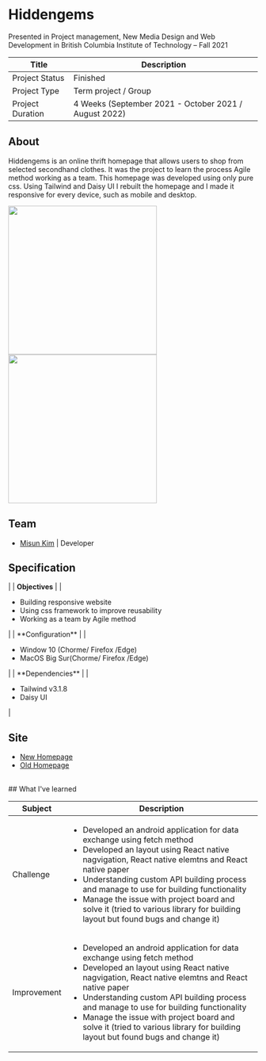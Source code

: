 # Hiddengems
Presented in Project management, New Media Design and Web Development in British Columbia Institute of Technology – Fall 2021

| Title                                       | Description                                           |
| ------------------------------------------- | ----------------------------------------------------- |
| Project Status | Finished |
| Project Type | Term project / Group |
| Project Duration | 4 Weeks (September 2021 - October 2021 / August 2022)  |

## About
 
Hiddengems is an online thrift homepage that allows users to shop from selected secondhand clothes. It was the project to learn the process Agile method working as a team. This homepage was developed using only pure css. Using Tailwind and Daisy UI I rebuilt the homepage and I made it responsive for every device, such as mobile and desktop. 


<img src="img/screenshot/desktop.png" width="300px">
<img src="img/screenshot/mobile.png" width="300px">

## Team
* [Misun Kim](https://portfolio.misunkim.ca/) | Developer 

## Specification
  
|
| **Objectives** |
| <ul><li>Building responsive website</li><li>Using css framework to improve reusability</li><li>Working as a team by Agile method
</li></ul> |
| **Configuration** |
| <ul><li>Window 10 (Chorme/ Firefox /Edge)</li><li>MacOS Big Sur(Chorme/ Firefox /Edge)</li></ul>|
| **Dependencies** |
| <ul><li>Tailwind v3.1.8</li><li>Daisy UI</li></ul> |


## Site
* [New Homepage](https://newhiddengems.misunkim.ca/)
* [Old Homepage](https://hiddengems.misunkim.ca/)


<br>
## What I've learned
  
| Subject                                             | Description                                           |
| ------------------------------------------- | ----------------------------------------------------- |
| Challenge | <ul><li>Developed an android application for data exchange using fetch method</li><li>Developed an layout using React native nagvigation, React native elemtns and React native paper </li><li>Understanding custom API building process and manage to use for building functionality</li><li>Manage the issue with project board and solve it (tried to various library for building layout but found bugs and change it)</ul> |
| Improvement | <ul><li>Developed an android application for data exchange using fetch method</li><li>Developed an layout using React native nagvigation, React native elemtns and React native paper </li><li>Understanding custom API building process and manage to use for building functionality</li><li>Manage the issue with project board and solve it (tried to various library for building layout but found bugs and change it)</ul> |



   


